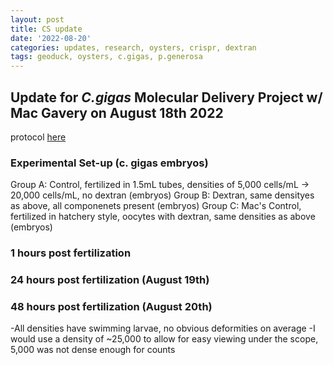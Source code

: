 ```yaml
---
layout: post
title: CS update
date: '2022-08-20'
categories: updates, research, oysters, crispr, dextran
tags: geoduck, oysters, c.gigas, p.generosa
---
```



## Update for _C.gigas_ Molecular Delivery Project w/ Mac Gavery on August 18th 2022

protocol [here](https://docs.google.com/document/d/1tnhOlAjTnE3xq_jYPnpyv-GLDOd39zkixiHknnmJKyw/edit)

### Experimental Set-up (c. gigas embryos)

Group A: Control, fertilized in 1.5mL tubes, densities of 5,000 cells/mL -> 20,000 cells/mL, no dextran (embryos) 
Group B: Dextran, same densityes as above, all componenets present (embryos) 
Group C: Mac's Control, fertilized in hatchery style, oocytes with dextran, same densities as above (embryos) 

### 1 hours post fertilization

### 24 hours post fertilization (August 19th)

### 48 hours post fertilization (August 20th)
-All densities have swimming larvae, no obvious deformities on average
-I would use a density of ~25,000 to allow for easy viewing under the scope, 5,000 was not dense enough for counts
